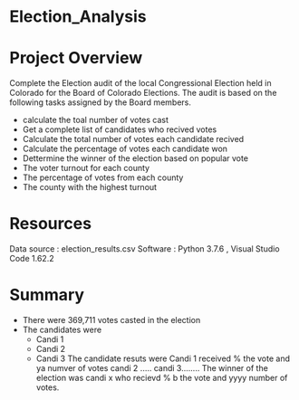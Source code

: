 # Election_Analysis
# Project Overview
Complete the Election audit of the local Congressional Election held in Colorado for the Board of Colorado Elections.
The audit is based on the following tasks assigned by the Board members. 
- calculate the toal number of votes cast
- Get a complete list of candidates who recived votes 
- Calculate the total number of votes each candidate recived
- Calculate the percentage of votes each candidate won
- Dettermine the winner of the election based on popular vote
- The voter turnout for each county
- The percentage of votes from each county
- The county with the highest turnout

# Resources 
Data source : election_results.csv
Software : Python 3.7.6 , Visual Studio Code 1.62.2

# Summary
- There were 369,711 votes casted in the election
- The candidates were
  - Candi 1
  - Candi 2
  - Candi 3
The candidate resuts were 
 Candi 1 received % the vote and ya numver of votes 
 candi 2 .....
 candi 3........
 The winner of the election was 
 candi x who recievd % b the vote and yyyy number of votes.
 
